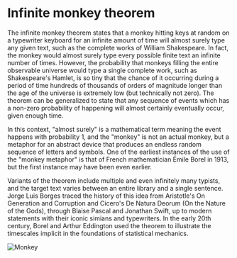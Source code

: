 # Infinite monkey theorem
The infinite monkey theorem states that a monkey hitting keys at random on a typewriter keyboard for an infinite amount of time will almost surely type any given text, such as the complete works of William Shakespeare. In fact, the monkey would almost surely type every possible finite text an infinite number of times. However, the probability that monkeys filling the entire observable universe would type a single complete work, such as Shakespeare's Hamlet, is so tiny that the chance of it occurring during a period of time hundreds of thousands of orders of magnitude longer than the age of the universe is extremely low (but technically not zero). The theorem can be generalized to state that any sequence of events which has a non-zero probability of happening will almost certainly eventually occur, given enough time.

In this context, "almost surely" is a mathematical term meaning the event happens with probability 1, and the "monkey" is not an actual monkey, but a metaphor for an abstract device that produces an endless random sequence of letters and symbols. One of the earliest instances of the use of the "monkey metaphor" is that of French mathematician Émile Borel in 1913, but the first instance may have been even earlier.

Variants of the theorem include multiple and even infinitely many typists, and the target text varies between an entire library and a single sentence. Jorge Luis Borges traced the history of this idea from Aristotle's On Generation and Corruption and Cicero's De Natura Deorum (On the Nature of the Gods), through Blaise Pascal and Jonathan Swift, up to modern statements with their iconic simians and typewriters. In the early 20th century, Borel and Arthur Eddington used the theorem to illustrate the timescales implicit in the foundations of statistical mechanics.

![Monkey](https://upload.wikimedia.org/wikipedia/commons/3/3c/Chimpanzee_seated_at_typewriter.jpg)
